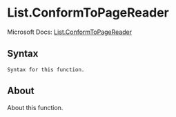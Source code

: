 ---
---

# List.ConformToPageReader

Microsoft Docs: [List.ConformToPageReader](https://docs.microsoft.com/en-us/powerquery-m/list-conformtopagereader)

## Syntax

```powerquery-m
Syntax for this function.
```

## About

About this function.

